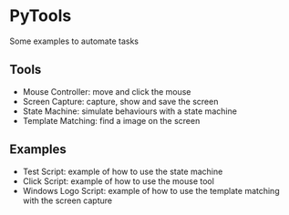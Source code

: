 # PyTools

Some examples to automate tasks

## Tools

* Mouse Controller: move and click the mouse
* Screen Capture: capture, show and save the screen
* State Machine: simulate behaviours with a state machine
* Template Matching: find a image on the screen

## Examples

* Test Script: example of how to use the state machine
* Click Script: example of how to use the mouse tool
* Windows Logo Script: example of how to use the template matching with the screen capture
